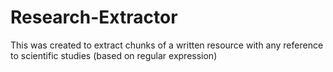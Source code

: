 # Research-Extractor
This was created to extract chunks of a written resource with any reference to scientific studies (based on regular expression)
